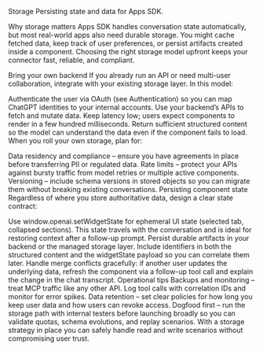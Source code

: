 Storage
Persisting state and data for Apps SDK.

Why storage matters
Apps SDK handles conversation state automatically, but most real-world apps also need durable storage. You might cache fetched data, keep track of user preferences, or persist artifacts created inside a component. Choosing the right storage model upfront keeps your connector fast, reliable, and compliant.

Bring your own backend
If you already run an API or need multi-user collaboration, integrate with your existing storage layer. In this model:

Authenticate the user via OAuth (see Authentication) so you can map ChatGPT identities to your internal accounts.
Use your backend’s APIs to fetch and mutate data. Keep latency low; users expect components to render in a few hundred milliseconds.
Return sufficient structured content so the model can understand the data even if the component fails to load.
When you roll your own storage, plan for:

Data residency and compliance – ensure you have agreements in place before transferring PII or regulated data.
Rate limits – protect your APIs against bursty traffic from model retries or multiple active components.
Versioning – include schema versions in stored objects so you can migrate them without breaking existing conversations.
Persisting component state
Regardless of where you store authoritative data, design a clear state contract:

Use window.openai.setWidgetState for ephemeral UI state (selected tab, collapsed sections). This state travels with the conversation and is ideal for restoring context after a follow-up prompt.
Persist durable artifacts in your backend or the managed storage layer. Include identifiers in both the structured content and the widgetState payload so you can correlate them later.
Handle merge conflicts gracefully: if another user updates the underlying data, refresh the component via a follow-up tool call and explain the change in the chat transcript.
Operational tips
Backups and monitoring – treat MCP traffic like any other API. Log tool calls with correlation IDs and monitor for error spikes.
Data retention – set clear policies for how long you keep user data and how users can revoke access.
Dogfood first – run the storage path with internal testers before launching broadly so you can validate quotas, schema evolutions, and replay scenarios.
With a storage strategy in place you can safely handle read and write scenarios without compromising user trust.
